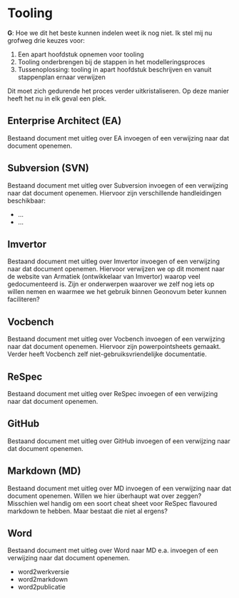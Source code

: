 # Tooling

<aside class="issue" title="Uitleg over modelleertools opnemen">
   <p><b>G</b>: Hoe we dit het beste kunnen indelen weet ik nog niet. Ik stel mij nu grofweg drie keuzes voor:
      <ol>
         <li>Een apart hoofdstuk opnemen voor tooling</li>
         <li>Tooling onderbrengen bij de stappen in het modelleringsproces</li>
         <li>Tussenoplossing: tooling in apart hoofdstuk beschrijven en vanuit stappenplan ernaar verwijzen</li>
      </ol>
   Dit moet zich gedurende het proces verder uitkristaliseren. Op deze manier heeft het nu in elk geval een plek.</p>
</aside>

## Enterprise Architect (EA)

<aside class="issue" title="Uitleg EA invoegen">
   Bestaand document met uitleg over EA invoegen of een verwijzing naar dat document openemen.
</aside>

<aside class="issue" title="In dit hoofdstuk handleiding Importeren va neen bestaand SVN-project in EA behandelen"></aside>

<aside class="issue" title="In dit hoofdstuk handleiding handleiding Gebruik MIM-toolbox"></aside>



## Subversion (SVN)

<aside class="issue" title="In dit hoofdstuk handleiding installatie SVN behandelen"></aside>

<aside class="issue" title="Uitleg Subversion invoegen">
   Bestaand document met uitleg over Subversion invoegen of een verwijzing naar dat document openemen. Hiervoor zijn verschillende handleidingen beschikbaar:
   <ul>
      <li>...</li>
      <li>...</li>
   </ul>
</aside>

## Imvertor

<aside class="issue" title="Uitleg Imvertor invoegen">
   Bestaand document met uitleg over Imvertor invoegen of een verwijzing naar dat document openemen. Hiervoor verwijzen we op dit moment naar de website van Armatiek (ontwikkelaar van Imvertor) waarop veel gedocumenteerd is. Zijn er onderwerpen waarover we zelf nog iets op willen nemen en waarmee we het gebruik binnen Geonovum beter kunnen faciliteren?
</aside>

## Vocbench

<aside class="issue" title="Uitleg Vocbench invoegen">
   Bestaand document met uitleg over Vocbench invoegen of een verwijzing naar dat document openemen. Hiervoor zijn powerpointsheets gemaakt. Verder heeft Vocbench zelf niet-gebruiksvriendelijke documentatie.
</aside>

## ReSpec

<aside class="issue" title="Uitleg ReSpec invoegen">
   Bestaand document met uitleg over ReSpec invoegen of een verwijzing naar dat document openemen.
</aside>

<aside class="issue" title="In dit hoofdstuk Toepassing ReSpec (wiki) behandelen"></aside>

## GitHub

<aside class="issue" title="Uitleg GitHub invoegen">
   Bestaand document met uitleg over GitHub invoegen of een verwijzing naar dat document openemen.
</aside>

## Markdown (MD)

<aside class="issue" title="Uitleg MD invoegen">
   Bestaand document met uitleg over MD invoegen of een verwijzing naar dat document openemen. Willen we hier überhaupt wat over zeggen? Misschien wel handig om een soort cheat sheet voor ReSpec flavoured markdown te hebben. Maar bestaat die niet al ergens?
</aside>

## Word

<aside class="issue" title="Uitleg Word naar MD e.a. invoegen">
   Bestaand document met uitleg over Word naar MD e.a. invoegen of een verwijzing naar dat document openemen. 
</aside>

 - word2werkversie
 - word2markdown
 - word2publicatie
